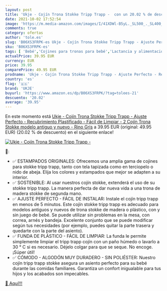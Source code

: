 ```yaml
---
layout: post
title: 'Ukje - Cojín Trona Stokke Tripp Trapp -  con un 20.02 % de descuento'
date: 2021-10-02 17:52:54
image: 'https://m.media-amazon.com/images/I/41XDWl-B5yL._SL500_._SL400_.jpg'
comments: true
category: ofertas
author: 'tole.es'
slug: 'B06XS3FRPK-es Ukje - Cojín Trona Stokke Tripp Trapp - Ajuste Perfecto -...'
sku: 'B06XS3FRPK-es'
tags: [ 'Bebé','Cojines para tronas para bebé','Lactancia y alimentación','Tronas y asientos','trona','ukje', ]
actualPrice: 39.95 EUR
currency: EUR
price: 39.95
comparePrice: 49.95 EUR
prodname: 'Ukje - Cojín Trona Stokke Tripp Trapp - Ajuste Perfecto - Recubrimiento Plastificado - Fácil de Limpiar - 2 Cojín Trona Stokke  modelo antiguo y nuevo  - Rino Gris'
country: 'es'
flag: '🇪🇸'
brand: 'UKJE'
buyurl: 'https://www.amazon.es/dp/B06XS3FRPK/?tag=tolees-21'
descuento: '20.02'
average: '39.95'
---
```


En este momento está [Ukje - Cojín Trona Stokke Tripp Trapp - Ajuste Perfecto - Recubrimiento Plastificado - Fácil de Limpiar - 2 Cojín Trona Stokke  modelo antiguo y nuevo  - Rino Gris](https://www.amazon.es/dp/B06XS3FRPK/?tag=tolees-21) a 39.95 EUR (original: 49.95 EUR) (20.02 %  de descuento) en el siguiente enlace!

[![Ukje - Cojín Trona Stokke Tripp Trapp - ](https://m.media-amazon.com/images/I/41XDWl-B5yL._SL500_._SL400_.jpg)](https://www.amazon.es/dp/B06XS3FRPK/?tag=tolees-21)

🔎:

- ✅ ESTAMPADOS ORIGINALES: Ofrecemos una amplia gama de cojines para stokke tripp trapp, tanto con tela tapizada como en terciopelo o nido de abeja. Elija los colores y estampados que mejor se adapten a su interior.
- ✅ SOSTENIBLE: Al usar nuestros cojín stokke, extenderá el uso de su stokke tripp trapp. La manera perfecta de dar nueva vida a una trona de madera stokke de segunda mano.
- ✅ AJUSTE PERFECTO - FÁCIL DE INSTALAR: Instale el cojín tripp trapp en menos de 5 minutos. Este cojín stokke tripp trapp es adecuado para modelos antiguos y nuevos de trona stokke de madera o plástico, con y sin juego de bebé. Se puede utilizar sin problemas en la mesa, con correa, arnés y bandeja. Excelente conjunto que se puede modificar según tus necesidades (por ejemplo, puedes quitar la parte trasera y quedarte con la parte del asiento).
- ✅ FUNDA DE PLÁSTICO - FÁCIL DE LIMPIAR: La funda le permite simplemente limpiar el tripp trapp cojín con un paño húmedo o lavarlo a 30 ° C si es necesario. Déjelo colgar para que se seque. No encoge. ¡Súper útil!
- ✅ CÓMODO - ALGODÓN MUY DURADERO - SIN POLIÉSTER: Nuestro cojín tripp trapp stokke asegura un asiento perfecto para su bebé durante las comidas familiares. Garantiza un confort inigualable para tus hijos y los acabados son impecables.

[🛒 Aquí!!!](https://www.amazon.es/dp/B06XS3FRPK/?tag=tolees-21)
